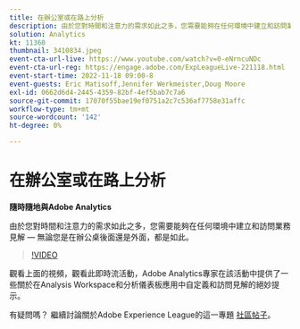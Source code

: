 ```yaml
---
title: 在辦公室或在路上分析
description: 由於您對時間和注意力的需求如此之多，您需要能夠在任何環境中建立和訪問業務見解 — 無論您是在辦公桌後面還是外面，都是如此。
solution: Analytics
kt: 11360
thumbnail: 3410834.jpeg
event-cta-url-live: https://www.youtube.com/watch?v=0-eNrncuNDc
event-cta-url-reg: https://engage.adobe.com/ExpLeagueLive-221118.html
event-start-time: 2022-11-18 09:00-8
event-guests: Eric Matisoff,Jennifer Werkmeister,Doug Moore
exl-id: 0662d6d4-2445-4359-82bf-4ef5bab7c7a6
source-git-commit: 17070f55bae19ef0751a2c7c536af7758e31affc
workflow-type: tm+mt
source-wordcount: '142'
ht-degree: 0%

---
```


# 在辦公室或在路上分析

**隨時隨地與Adobe Analytics**

由於您對時間和注意力的需求如此之多，您需要能夠在任何環境中建立和訪問業務見解 — 無論您是在辦公桌後面還是外面，都是如此。

>[!VIDEO](https://video.tv.adobe.com/v/3410834/?quality=12&learn=on)

觀看上面的視頻，觀看此即時流活動，Adobe Analytics專家在該活動中提供了一些關於在Analysis Workspace和分析儀表板應用中自定義和訪問見解的絕妙提示。

有疑問嗎？ 繼續討論關於Adobe Experience League的這一專題 [社區帖子](https://experienceleaguecommunities.adobe.com/t5/adobe-analytics-discussions/experience-league-live-post-session-discussion-analytics-in-the/m-p/558787#M3037)。
